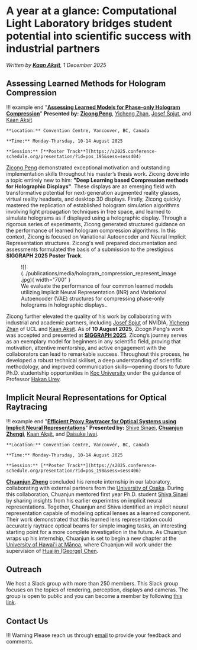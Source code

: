 # A year at a glance: Computational Light Laboratory bridges student potential into scientific success with industrial partners

_Written by [**Kaan Akşit**](https://kaanaksit.com), 1 December 2025_




## Assessing Learned Methods for Hologram Compression
!!! example end "[**Assessing Learned Models for Phase-only Hologram Compression**](../publications/assess_hologram_compression.md)"
    **Presented by:** [**Zicong Peng**](https://scholar.google.com/citations?user=lpi8DvIAAAAJ&hl=zh-CN), [Yicheng Zhan](https://albertgary.github.io/), [Josef Spjut](https://josef.spjut.me/), and [Kaan Akşit](https://kaanaksit.com)

    **Location:** Convention Centre, Vancouver, BC, Canada

    **Time:** Monday-Thursday, 10-14 August 2025

    **Session:** [**Poster Track**](https://s2025.conference-schedule.org/presentation/?id=pos_195&sess=sess404)


[Zicong Peng](https://scholar.google.com/citations?user=lpi8DvIAAAAJ&hl=zh-CN) demonstrated exceptional motivation and outstanding implementation skills throughout his master’s thesis work.
Zicong dove into a topic entirely new to him: **"Deep Learning based Compression methods for Holographic Displays"**.
These displays are an emerging field with transformative potential for next-generation augmented reality glasses, virtual reality headsets, and desktop 3D displays.
Firstly, Zicong quickly mastered the replication of established hologram simulation algorithms involving light propagation techniques in free space, and learned to simulate holograms as if displayed using a holographic display.
Through a rigorous series of experiments, Zicong generated structured guidance on the performance of learned hologram compression algorithms.
In this context, Zicong is focused on Variational Autoencoder and Neural Implicit Representation structures.
Zicong's well prepared documentation and assessments formulated the basis of a submission to the prestigious **SIGGRAPH 2025 Poster Track**.


<figure markdown>
  ![](../publications/media/hologram_compression_represent_image.jpg){ width="700" }
  <figcaption>We evaluate the performance of four common learned models utilizing Implicit Neural Representation (INR) and Variational Autoencoder (VAE) structures for compressing phase-only holograms in holographic displays..</figcaption>
</figure>


Zicong further elevated the quality of his work by collaborating with industrial and academic partners, including [Josef Spjut](https://josef.spjut.me/) of NVIDIA, [Yicheng Zhan](https://albertgary.github.io/) of UCL and [Kaan Akşit](https://kaanaksit.com).
As of **10 August 2025**, Zicogn Peng's work was accepted and presented at **[SIGGRAPH 2025](https://s2025.conference-schedule.org/presentation/?id=pos_195&sess=sess404)**.
Zicong’s journey serves as an exemplary model for beginners in any scientific field, proving that motivation, attentive mentorship, and active engagement with the collaborators can lead to remarkable success.
Throughout this process, he developed a robust technical skillset, a deep understanding of scientific methodology, and improved communication skills—opening doors to future Ph.D. studentship opportunities in [Koç University](https://ku.edu.tr) under the guidance of Professor [Hakan Urey](https://mysite.ku.edu.tr/hurey/).


## Implicit Neural Representations for Optical Raytracing
!!! example end "[**Efficient Proxy Raytracer for Optical Systems using Implicit Neural Representations**](https://github.com/shiasin/Efficient-Proxy-Raytracer-for-Optical-Systems-using-Implicit-Neural-Representations)"
    **Presented by:** [Shive Sinaei](https://www.xr.sys.es.osaka-u.ac.jp/en/team/), [**Chuanjun Zhengi**](https://scholar.google.com.hk/citations?user=9Jk_LC8AAAAJ&), [Kaan Akşit](https://kaanaksit.com), and [Daisuke Iwai](https://daisukeiwai.org/).

    **Location:** Convention Centre, Vancouver, BC, Canada

    **Time:** Monday-Thursday, 10-14 August 2025

    **Session:** [**Poster Track**](https://s2025.conference-schedule.org/presentation/?id=pos_198&sess=sess406)

[**Chuanjun Zheng**](https://scholar.google.com.hk/citations?user=9Jk_LC8AAAAJ) concluded his remote internship in our laboratory, collaborating with external partners from the [University of Osaka](https://www.osaka-u.ac.jp/en).
During this collaboration, Chuanjun mentored first year Ph.D. student [Shiva Sinaei](https://www.xr.sys.es.osaka-u.ac.jp/en/team/) by sharing insights from his earlier experimtns on implicit neural representations.
Together, Chuanjun and Shiva identified an implicit neural representation capable of modeling optical lenses as a learned component.
Their work demonstrated that this learned lens representation could accurately raytrace optical beams for simple imaging tasks, an interesting starting point for a more complete investigation in the future.
As Chuanjun wraps up his internship, Chuanjun is set to begin a new chapter at the [University of Hawai'i at Mānoa](https://manoa.hawaii.edu/), where Chuanjun will work under the supervision of [Huaijin (George) Chen](https://hgchen.com/).


## Outreach
We host a Slack group with more than 250 members.
This Slack group focuses on the topics of rendering, perception, displays and cameras.
The group is open to public and you can become a member by following [this link](../outreach/index.md).


## Contact Us
!!! Warning
    Please reach us through [email](mailto:kaanaksit@kaanaksit.com) to provide your feedback and comments.
